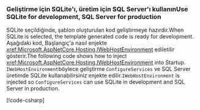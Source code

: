 ### <a name="use-sqlite-for-development-sql-server-for-production"></a><span data-ttu-id="2e695-101">Geliştirme için SQLite'ı, üretim için SQL Server'ı kullanın</span><span class="sxs-lookup"><span data-stu-id="2e695-101">Use SQLite for development, SQL Server for production</span></span>

<span data-ttu-id="2e695-102">SQLite seçildiğinde, şablon oluşturulan kod geliştirmeye hazırdır.</span><span class="sxs-lookup"><span data-stu-id="2e695-102">When SQLite is selected, the template generated code is ready for development.</span></span> <span data-ttu-id="2e695-103">Aşağıdaki kod, Başlangıç'a nasıl enjekte <xref:Microsoft.AspNetCore.Hosting.IWebHostEnvironment> ediletilir gösterir.</span><span class="sxs-lookup"><span data-stu-id="2e695-103">The following code shows how to inject <xref:Microsoft.AspNetCore.Hosting.IWebHostEnvironment> into Startup.</span></span> <span data-ttu-id="2e695-104">`IWebHostEnvironment`böylece geliştirme `ConfigureServices` ve SQL Server üretimde SQLite kullanabilirsiniz enjekte edilir.</span><span class="sxs-lookup"><span data-stu-id="2e695-104">`IWebHostEnvironment` is injected so `ConfigureServices` can use SQLite in development and SQL Server in production.</span></span>

[!code-csharp[](~/includes/RP/code/StartupDevProd.cs?name=snippet&highlight=5,10,14)]
